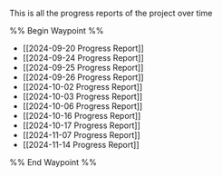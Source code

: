 This is all the progress reports of the project over time

%% Begin Waypoint %%
- [[2024-09-20 Progress Report]]
- [[2024-09-24 Progress Report]]
- [[2024-09-25 Progress Report]]
- [[2024-09-26 Progress Report]]
- [[2024-10-02 Progress Report]]
- [[2024-10-03 Progress Report]]
- [[2024-10-06 Progress Report]]
- [[2024-10-16 Progress Report]]
- [[2024-10-17 Progress Report]]
- [[2024-11-07 Progress Report]]
- [[2024-11-14 Progress Report]]

%% End Waypoint %%